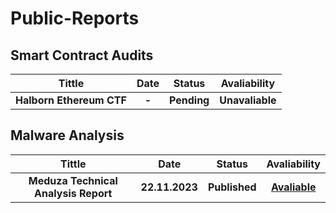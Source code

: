 # Public-Reports

## Smart Contract Audits

|Tittle|Date|Status|Avaliability|
| :---: | :---: | :---: | :---: | 
|**Halborn Ethereum CTF**|**-**|**Pending**|**Unavaliable**|


## Malware Analysis

|Tittle|Date|Status|Avaliability|
| :---: | :---: | :---: | :---: | 
|**Meduza Technical Analysis Report**|**22.11.2023**|**Published**|[**Avaliable**](https://github.com/wasny0ps/Public-Reports/blob/main/Malware%20Analysis/Meduza_Malware_Analysis_Final_Zayotem_Report_EN.pdf)|
